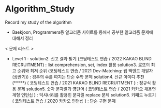# Algorithm_Study
Record my study of the algorithm

- Baekjoon, Programmers등 알고리즘 사이트를 통해서 공부한 알고리즘 문제에 대해서 정리

< 문제 리스트 >
- Level 1 -
solution2. 신고 결과 받기 (코딩테스트 연습 / 2022 KAKAO BLIND RECRUITMENT) : list comprehension, set, index 활용
solution3. 로또의 최고 순위와 최저 순위 (코딩테스트 연습 / 2021 Dev-Matching: 웹 백엔드 개발자(상반기)) : 경우의 수를 따지는 단순 수학 문제
solution4. 신규 아이디 추천 (*****) ( 코딩테스트 연습 / 2021 KAKAO BLIND RECRUITMENT ) : 정규식 활용 문제 
solution5. 숫자 문자열과 영단어 ( 코딩테스트 연습 / 2021 카카오 채용연계형 인턴십 ) : 딕셔너리를 활용힌 문자열 replace 문제
solution6. 키패드 누르기 ( 코딩테스트 연습 / 2020 카카오 인턴십 ) : 단순 구현 문제